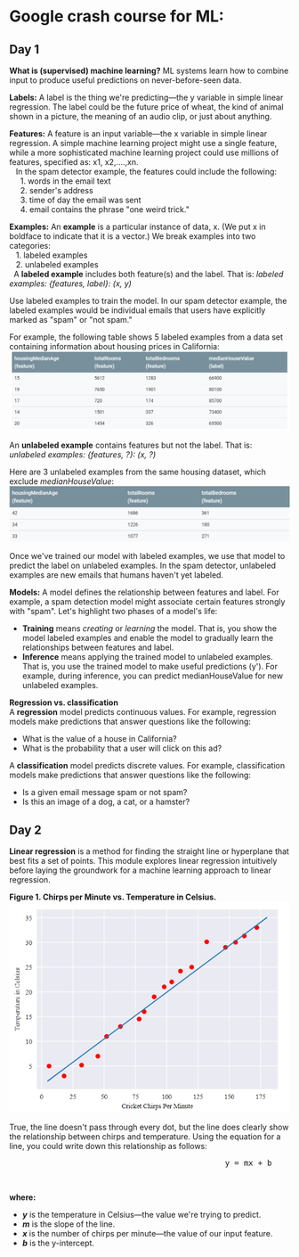 Google crash course for ML:
==============================================

Day 1
----------------------------------------------------------

**What is (supervised) machine learning?** ML systems learn how to combine input to produce useful predictions on never-before-seen data.

**Labels:** A label is the thing we're predicting—the y variable in simple linear regression. The label could be the future price of wheat, the kind of animal shown in a picture, the meaning of an audio clip, or just about anything.

**Features:** A feature is an input variable—the x variable in simple linear regression. A simple machine learning project might use a single feature, while a more sophisticated machine learning project could use millions of features, specified as: x1, x2,....,xn. <br>
  &nbsp;&nbsp;&nbsp;In the spam detector example, the features could include the following:<br>
    &nbsp;&nbsp;&nbsp;&nbsp;&nbsp;1. words in the email text<br>
    &nbsp;&nbsp;&nbsp;&nbsp;&nbsp;2. sender's address<br>
    &nbsp;&nbsp;&nbsp;&nbsp;&nbsp;3. time of day the email was sent<br>
    &nbsp;&nbsp;&nbsp;&nbsp;&nbsp;4. email contains the phrase "one weird trick."<br>

**Examples:** An **example** is a particular instance of data, x. (We put x in boldface to indicate that it is a vector.) We break examples into two categories:<br>
&nbsp;&nbsp;&nbsp;1. labeled examples<br>
&nbsp;&nbsp;&nbsp;2. unlabeled examples<br>
&nbsp; A **labeled example** includes both feature(s) and the label. That is:  *labeled examples: {features, label}: (x, y)* <br>

Use labeled examples to train the model. In our spam detector example, the labeled examples would be individual emails that users have explicitly marked as "spam" or "not spam." <br>

For example, the following table shows 5 labeled examples from a data set containing information about housing prices in California:<br>
![Labled Example](https://github.com/rajeshpp/ML-AI/blob/master/ML%20Images/Labled%20Example.PNG)

An **unlabeled example** contains features but not the label. That is: *unlabeled examples: {features, ?}: (x, ?)* <br>

Here are 3 unlabeled examples from the same housing dataset, which exclude *medianHouseValue*: <br>
![Unlabled Example](https://github.com/rajeshpp/ML-AI/blob/master/ML%20Images/Unlabled%20Example.PNG)

Once we've trained our model with labeled examples, we use that model to predict the label on unlabeled examples. In the spam detector, unlabeled examples are new emails that humans haven't yet labeled.

**Models:** A model defines the relationship between features and label. For example, a spam detection model might associate certain features strongly with "spam". Let's highlight two phases of a model's life: <br>
 * **Training** means *creating* or *learning* the model. That is, you show the model labeled examples and enable the model to gradually learn the relationships between features and label.<br>
 * **Inference** means applying the trained model to unlabeled examples. That is, you use the trained model to make useful predictions (y'). For example, during inference, you can predict medianHouseValue for new unlabeled examples. <br>


**Regression vs. classification** <br>
A **regression** model predicts continuous values. For example, regression models make predictions that answer questions like the following:<br>
* What is the value of a house in California? <br>
* What is the probability that a user will click on this ad? <br>

A **classification** model predicts discrete values. For example, classification models make predictions that answer questions like the following: <br>
* Is a given email message spam or not spam?
* Is this an image of a dog, a cat, or a hamster?

Day 2
----------------------------------------------

**Linear regression** is a method for finding the straight line or hyperplane that best fits a set of points. This module explores linear regression intuitively before laying the groundwork for a machine learning approach to linear regression.

**Figure 1. Chirps per Minute vs. Temperature in Celsius.**
![Unlabled Example](https://github.com/rajeshpp/ML-AI/blob/master/ML%20Images/Linear%20Regression%20Example.PNG)

True, the line doesn't pass through every dot, but the line does clearly show the relationship between chirps and temperature. Using the equation for a line, you could write down this relationship as follows:<br>
<pre>                                              y = mx + b                     </pre> <br>
**where:** <br>
 * ***y*** is the temperature in Celsius—the value we're trying to predict.
 * ***m*** is the slope of the line.
 * ***x*** is the number of chirps per minute—the value of our input feature.
 * ***b*** is the y-intercept.
